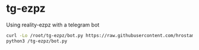# tg-ezpz
Using reality-ezpz with a telegram bot


```bash
curl -Lo /root/tg-ezpz/bot.py https://raw.githubusercontent.com/hrostami/tg-ezpz/master/bot.py
python3 /tg-ezpz/bot.py
```
